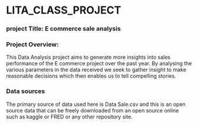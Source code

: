 # LITA_CLASS_PROJECT

### project Title: E commerce sale analysis

### Project Overview:

This Data Analysis project aims to generate more insights into sales performance of the E commerce project over the past year. By analysing the various parameters in the data received we seek to gather insight to make reasonable decisions which then enables us to tell compelling stories.

### Data sources

The primary source of data used here is Data Sale.csv and this is an open source data that can be freely downloaded from an open source online such as kaggle or FRED or any other repository site.

